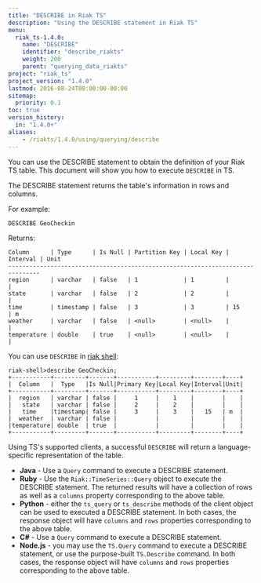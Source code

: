 ```yaml
---
title: "DESCRIBE in Riak TS"
description: "Using the DESCRIBE statement in Riak TS"
menu:
  riak_ts-1.4.0:
    name: "DESCRIBE"
    identifier: "describe_riakts"
    weight: 200
    parent: "querying_data_riakts"
project: "riak_ts"
project_version: "1.4.0"
lastmod: 2016-08-24T00:00:00-00:00
sitemap:
  priority: 0.1
toc: true
version_history:
  in: "1.4.0+"
aliases:
    - /riakts/1.4.0/using/querying/describe
---
```


[riak shell]: {{<baseurl>}}riak/ts/1.4.0/using/riakshell

You can use the DESCRIBE statement to obtain the definition of your Riak TS table. This document will show you how to execute `DESCRIBE` in TS.

The DESCRIBE statement returns the table's information in rows and columns.

For example:

```sql
DESCRIBE GeoCheckin
```

Returns:

```
Column      | Type      | Is Null | Partition Key | Local Key | Interval | Unit
-------------------------------------------------------------------------------
region      | varchar   | false   | 1             | 1         |          |
state       | varchar   | false   | 2             | 2         |          |
time        | timestamp | false   | 3             | 3         | 15       | m
weather     | varchar   | false   | <null>        | <null>    |          |
temperature | double    | true    | <null>        | <null>    |          |
```

You can use `DESCRIBE` in [riak shell]:

```
riak-shell>describe GeoCheckin;
+-----------+---------+-------+-----------+---------+--------+----+
|  Column   |  Type   |Is Null|Primary Key|Local Key|Interval|Unit|
+-----------+---------+-------+-----------+---------+--------+----+
|  region   | varchar | false |     1     |    1    |        |    |
|   state   | varchar | false |     2     |    2    |        |    |
|   time    |timestamp| false |     3     |    3    |   15   | m  |
|  weather  | varchar | false |           |         |        |    |
|temperature| double  | true  |           |         |        |    |
+-----------+---------+-------+-----------+---------+--------+----+
```

Using TS's supported clients, a successful `DESCRIBE` will return a language-specific representation of the table.

* **Java** - Use a `Query` command to execute a DESCRIBE statement.
* **Ruby** - Use the `Riak::TimeSeries::Query` object to execute the DESCRIBE statement. The returned results will have a collection of rows as well as a `columns` property corresponding to the above table.
* **Python** - either the `ts_query` or `ts_describe` methods of the client object can be used to executed a DESCRIBE statement. In both cases, the response object will have `columns` and `rows` properties corresponding to the above table.
* **C#** - Use a `Query` command to execute a DESCRIBE statement.
* **Node.js** - you may use the `TS.Query` command to execute a DESCRIBE statement, or use the purpose-built `TS.Describe` command. In both cases, the response object will have `columns` and `rows` properties corresponding to the above table.
